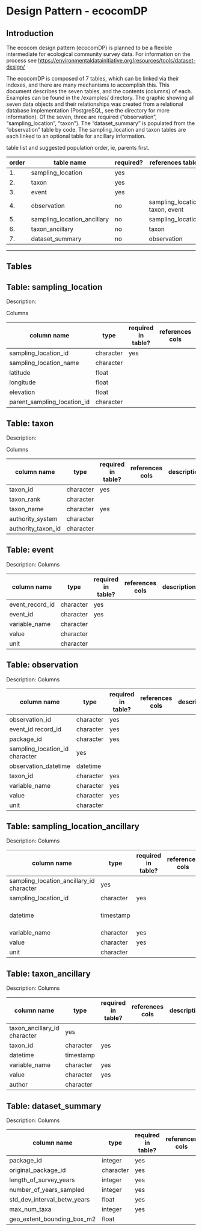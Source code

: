 # Design Pattern - ecocomDP 

Introduction
---
The ecocom design pattern (ecocomDP) is planned to be a flexible intermediate for ecological community survey data. For information on the process see https://environmentaldatainitiative.org/resources/tools/dataset-design/

The ecocomDP is composed of 7 tables, which can be linked via their indexes, and there are many mechanisms to accomplish this. This document describes the seven tables, and the contents (columns) of each. Examples can be found in the /examples/ directory. The graphic showing all seven data objects and their relationships was created from a relational database implementation (PostgreSQL, see the directory for more information). Of the seven, three are required (“observation”, “sampling_location”, “taxon”). The “dataset_summary” is populated from the “observation” table by code.   The sampling_location and taxon tables are each linked to an optional table for ancillary information.

table list and suggested population order, ie, parents first.

|  order | table name 	|   required?	|   references tables    | description            | example |
|--------|--------------|-------------|------------------------|------------------------|---------------|
|1.| sampling_location | yes
|2.| taxon | yes
|3.| event  | yes
|4.| observation |no| sampling_location, taxon, event
|5.| sampling_location_ancillary |no| sampling_location
|6.| taxon_ancillary|no|  taxon
|7.| dataset_summary|no|  observation


_____
Tables
---
Table: sampling_location
---
Description:

Columns

|  column name 	|   type	|   required in table?	|  references cols 	| description | example |
|---------------|---------|-----------------------|-------------------|--------------|---------|
| sampling_location_id | character | yes  	| | |
| sampling_location_name   	|  character  	|   	|   	|   	|
|   latitude 	|  float 	|   	|   	|   	|
|   longitude 	|  float 	|   	|   	|   	|
|   elevation	|  float 	|   	|   	|   	|
|   parent_sampling_location_id	|  character  	|   	|   	|   	|


Table: taxon
---
Description: 

Columns

|  column name 	|   type	|   required in table?	|  references cols 	| description | example |
|---------------|---------|-----------------------|-------------------|--------------|---------|
| taxon_id | character |  yes|  |
|	taxon_rank | character | | 
|	taxon_name | character |  yes| |
|	authority_system | character | | | 
|	authority_taxon_id | character|  | |


Table: event
---
Description:
Columns

|  column name 	|   type	|   required in table?	|  references cols 	| description | example |
|---------------|---------|-----------------------|-------------------|--------------|---------| 
|event_record_id | character |yes 	|   	|   	|   	|
|	event_id | character |yes  	|   	|   	|   	|
|	variable_name |character | 	|   	|   	|   	|
|	value | character | 	|   	|   	|   	|
|	unit | character | 	|   	|   	|   	|


Table: observation
---
Description:
Columns

|  column name 	|   type	|   required in table?	|  references cols 	| description | example |
|---------------|---------|-----------------------|-------------------|--------------|---------|  
|observation_id | character |yes 	|   	|   	|   	|
|	event_id record_id | character |yes 	|   	|   	|   	|
|	package_id | character |yes 	|   	|   	|   	|,
|	sampling_location_id character |yes 	|   	|   	|   	|
|	observation_datetime | datetime | 	|   	|   	|   	|
|	taxon_id | character |yes 	|   	|   	|   	|
|	variable_name | character |yes 	|   	|   	|   	|
|	value | character |yes 	|   	|   	|   	|
|	unit | character | 	|   	|   	|   	|


Table: sampling_location_ancillary 
---
Description:
Columns

|  column name 	|   type	|   required in table?	|  references cols 	| description | example |
|---------------|---------|-----------------------|-------------------|--------------|---------| 
|sampling_location_ancillary_id character |yes 	|   	|   	|   	|
|    sampling_location_id| character |yes 	|   	|   	|   	|
|    datetime| timestamp  | 	|   	|   	|  experimental treatment date 	| 
|    variable_name |  character |yes 	|   	|   	|   	|
|    value | character |yes 	|   	|   	|   	|
|    unit | character  | 	|   	|   	|   	|



Table: taxon_ancillary
---
Description:
Columns

|  column name 	|   type	|   required in table?	|  references cols 	| description | example |
|---------------|---------|-----------------------|-------------------|--------------|---------|     
| taxon_ancillary_id character |yes 	|   	|   	|   	|
|	  taxon_id | character |yes 	|   	|   	|   	|
|	  datetime| timestamp | 	|   	|   	|   	|
|    variable_name | character |yes 	|   	|   	|   	|
|    value | character |yes 	|   	|   	|   	|
|	  author| character | 	|   	|   	|   	|


Table: dataset_summary
---
Description:
Columns

|  column name 	|   type	|   required in table?	|  references cols 	| description | example |
|---------------|---------|-----------------------|-------------------|--------------|---------|
|package_id | integer |yes 	|   	|   	|   	|
|	original_package_id | character |yes 	|   	|   	|   	|
|	length_of_survey_years | integer |yes 	|   	|   	|   	|
|	number_of_years_sampled | integer |yes 	|   	|   	|   	|
|	std_dev_interval_betw_years| float |yes 	|   	|   	|   	|
|	max_num_taxa |integer |yes 	|   	|   	|   	|
|	geo_extent_bounding_box_m2 |float | 	|   	|   	|   	|

